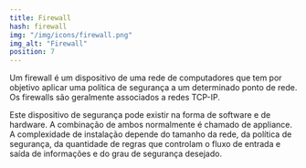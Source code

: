 ```yaml
---
title: Firewall
hash: firewall
img: "/img/icons/firewall.png"
img_alt: "Firewall"
position: 7
---
```


Um firewall é um dispositivo de uma rede de computadores que tem por objetivo aplicar uma política de segurança a um determinado ponto de rede. Os firewalls são geralmente associados a redes TCP-IP.

Este dispositivo de segurança pode existir na forma de software e de hardware. A combinação de ambos normalmente é chamado de appliance. A complexidade de instalação depende do tamanho da rede, da política de segurança, da quantidade de regras que controlam o fluxo de entrada e saída de informações e do grau de segurança desejado.
